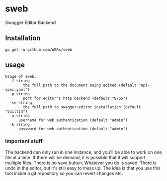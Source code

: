 # sweb
Swagger Editor Backend

## Installation

```
go get -u github.com/oRRs/sweb
```

## usage

```
Usage of sweb:
  -f string
    	the full path to the document being edited (default "api-spec.yaml")
  -p string
    	port for editor's http backend (default "8765")
  -se string
    	the full path to swagger-editor installation (default "builtin")
  -u string
      username for web authentication (default "admin")
  -k string
      password for web authentication (default "admin")
```

### Important stuff

The backend can only run in one instance, and you'll be able to work on one file at a time. If there will be demand, it is possible that it will support multiple files.
There is no save button. Whatever you do is saved. There is undo in the editor, but it's still easy to mess up. The idea is that you use this tool inside a git repository
so you can revert changes etc. 
